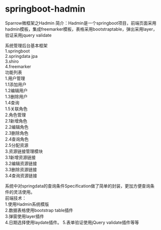 # springboot-hadmin
Sparrow微框架之Hadmin
简介：Hadmin是一个springboot项目，前端页面采用hadmin模板，集成freemarker模板，表格采用bootstraptable，弹出采用layer，验证采用jquery validate

系统管理后台基本框架<br>
        1.springboot<br>
        2.springdata jpa<br>
        3.shiro<br>
        4.freemarker<br>
    功能列表<br>
    1.用户管理<br>
        1.1添加用户<br>
        1.2编辑用户<br>
        1.3删除用户<br>
        1.4查询<br>
        1.5关联角色<br>
    2.角色管理<br>
      2.1新增角色<br>
      2.2编辑角色<br>
      2.3删除角色<br>
      2.4查询角色<br>
      2.5分配资源<br>
    3.资源链接管理模块<br>
       3.1新增资源链接<br>
       3.2编辑资源链接<br>
       3.3删除资源链接<br>
       3.4查询资源链接<br>
   
系统中对springdata的查询条件Specification做了简单的封装，更加方便查询条件的灵活使用。<br>
前端技术：<br>
    1.使用Hadmin系统模版<br>
    2.数据表格使用bootstrap table插件<br>
    3.弹窗使用layer插件<br>
    4.日期选择使用laydate插件。
    5.表单验证使用jQuery validate插件等等<br>

